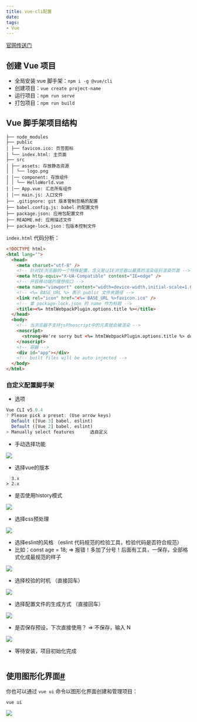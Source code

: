 ```yaml
---
title: vue-cli配置
date: 
tags:
- Vue
---
```


[官网传送门](https://gitee.com/link?target=https%3A%2F%2Fcli.vuejs.org%2Fzh%2F)

## 创建 Vue 项目

- 全局安装 vue 脚手架：`npm i -g @vue/cli`
- 创建项目：`vue create project-name`
- 运行项目：`npm run serve`
- 打包项目：`npm run build`

## Vue 脚手架项目结构

```
├── node_modules
├── public
│ ├── favicon.ico: 页签图标
│ └── index.html: 主页面
├── src
│ ├── assets: 存放静态资源
│ │ └── logo.png
│ │── component: 存放组件
│ │ └── HelloWorld.vue
│ │── App.vue: 汇总所有组件
│ │── main.js: 入口文件
├── .gitignore: git 版本管制忽略的配置
├── babel.config.js: babel 的配置文件
├── package.json: 应用包配置文件
├── README.md: 应用描述文件
├── package-lock.json：包版本控制文件
```

`index.html` 代码分析：

```html
<!DOCTYPE html>
<html lang="">
  <head>
    <meta charset="utf-8" />
    <!-- 针对IE浏览器的一个特殊配置，含义是让IE浏览器以最高的渲染级别渲染页面 -->
    <meta http-equiv="X-UA-Compatible" content="IE=edge" />
    <!-- 开启移动端的理想视口 -->
    <meta name="viewport" content="width=device-width,initial-scale=1.0" />
    <!-- <%= BASE_URL %> 表示 public 文件夹路径 -->
    <link rel="icon" href="<%= BASE_URL %>favicon.ico" />
    <!-- 拿 package-lock.json 的 name 作为标题 -->
    <title><%= htmlWebpackPlugin.options.title %></title>
  </head>
  <body>
    <!-- 当浏览器不支持js时noscript中的元素就会被渲染 -->
    <noscript>
      <strong>We're sorry but <%= htmlWebpackPlugin.options.title %> doesn't work properly without JavaScript enabled. Please enable it to continue.</strong>
    </noscript>
    <!-- 容器 -->
    <div id="app"></div>
    <!-- built files will be auto injected -->
  </body>
</html>
```

### 自定义配置脚手架

- 选项

```JavaScript
Vue CLI v5.0.4
? Please pick a preset: (Use arrow keys)
  Default ([Vue 3] babel, eslint)
  Default ([Vue 2] babel, eslint)
> Manually select features      选自定义
```

- 手动选择功能

<img src="https://img-blog.csdnimg.cn/5d54c63f08eb48ff87d979f4adcc75dc.png"/>

- 选择vue的版本

```React
  3.x
> 2.x
```

- 是否使用history模式

<img src="https://img-blog.csdnimg.cn/19682e290f3742c090c760024299cd36.png"/>

- 选择css预处理

<img src="https://img-blog.csdnimg.cn/b0414cac76a149828cad6aec361a0b08.png"/>

- 选择eslint的风格 （eslint 代码规范的检验工具，检验代码是否符合规范）
- 比如：const age = 18;   =>  报错！多加了分号！后面有工具，一保存，全部格式化成最规范的样子

<img src="https://img-blog.csdnimg.cn/c7d1bdc974754a4aa4a1ad5b927fc8a5.png"/>

- 选择校验的时机 （直接回车）

<img src="https://img-blog.csdnimg.cn/8507ca3e6b454869be8bed0f4efde4cd.png"/>

- 选择配置文件的生成方式 （直接回车）

<img src="https://img-blog.csdnimg.cn/91112fcce41a465fb37ae956f5b9ec4e.png"/>

- 是否保存预设，下次直接使用？  =>   不保存，输入 N

<img src="https://img-blog.csdnimg.cn/14597838756247d4b3b049f97e103117.png"/>

- 等待安装，项目初始化完成

<img src=""/>

## 使用图形化界面[#](https://cli.vuejs.org/zh/guide/creating-a-project.html#使用图形化界面)

你也可以通过 `vue ui` 命令以图形化界面创建和管理项目：

```
vue ui
```
<img src="https://img-blog.csdnimg.cn/beab9f30eb874938862da3889615ee18.png"/>
